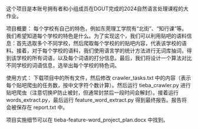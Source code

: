这个项目是本账号拥有者和小组成员在DGUT完成的2024自然语言处理课程的大作业。

项目概要：
每个学校有自己的特色，例如东莞理工学院有“北街”、“知行课”等。我们希望知道每个学校的特色是什么。为了实现这个，我们可以利用贴吧的语料信息：首先选取多个不同学校，然后爬取每个学校的的贴吧内容，代表该学校的语料。接着，对于每个学校的语料，我们使用语言学的统计方法进行无词库抽词，得到该学校的所有词语，以及每个词语的打分信息。最后，我们将设计一个算法对比不同学校的词语信息，选举出每个学校的特色词。

使用方式：
下载项目中的所有文件，然后修改 crawler_tasks.txt 中的内容（表示每个贴吧爬虫的任务数，按中文字符个数计算）。然后运行 tieba_crawler.py 进行贴吧爬虫（注意切换IP防止被封，但通常封禁后一段时间会解封）。接着运行 words_extract.py，最后运行 feature_word_extract.py 得到最终报告。报告将会被保存在 report.txt 中。

项目实施细节可以在 tieba-feature-word_project_plan.docx 中找到。
